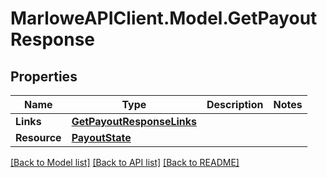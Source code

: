 # MarloweAPIClient.Model.GetPayoutResponse

## Properties

Name | Type | Description | Notes
------------ | ------------- | ------------- | -------------
**Links** | [**GetPayoutResponseLinks**](GetPayoutResponseLinks.md) |  | 
**Resource** | [**PayoutState**](PayoutState.md) |  | 

[[Back to Model list]](../README.md#documentation-for-models) [[Back to API list]](../README.md#documentation-for-api-endpoints) [[Back to README]](../README.md)

